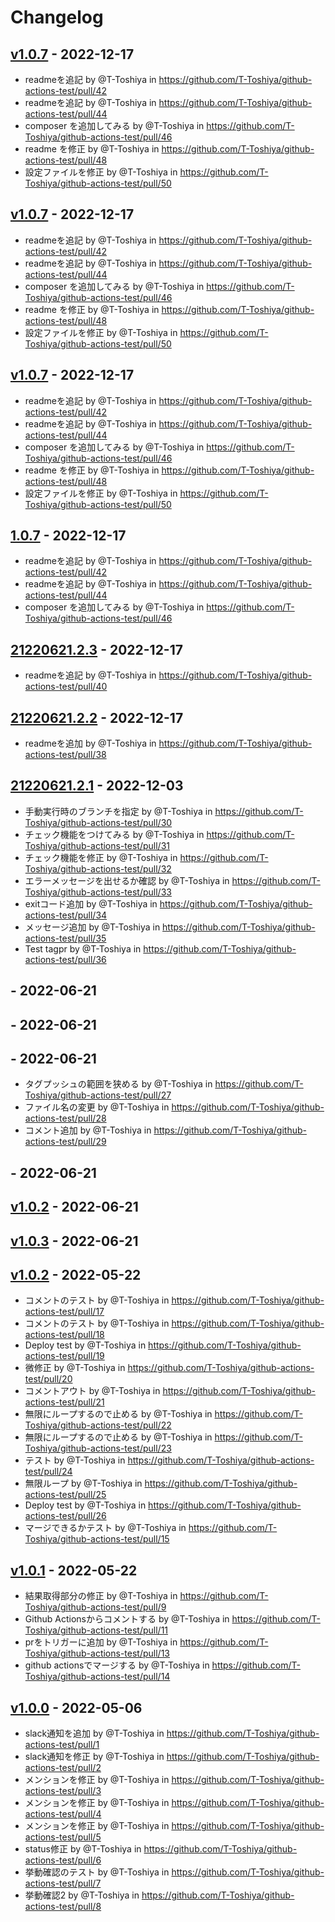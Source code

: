 # Changelog

## [v1.0.7](https://github.com/T-Toshiya/github-actions-test/compare/21220621.2.3...v1.0.7) - 2022-12-17
- readmeを追記 by @T-Toshiya in https://github.com/T-Toshiya/github-actions-test/pull/42
- readmeを追記 by @T-Toshiya in https://github.com/T-Toshiya/github-actions-test/pull/44
- composer を追加してみる by @T-Toshiya in https://github.com/T-Toshiya/github-actions-test/pull/46
- readme を修正 by @T-Toshiya in https://github.com/T-Toshiya/github-actions-test/pull/48
- 設定ファイルを修正 by @T-Toshiya in https://github.com/T-Toshiya/github-actions-test/pull/50

## [v1.0.7](https://github.com/T-Toshiya/github-actions-test/compare/21220621.2.3...v1.0.7) - 2022-12-17
- readmeを追記 by @T-Toshiya in https://github.com/T-Toshiya/github-actions-test/pull/42
- readmeを追記 by @T-Toshiya in https://github.com/T-Toshiya/github-actions-test/pull/44
- composer を追加してみる by @T-Toshiya in https://github.com/T-Toshiya/github-actions-test/pull/46
- readme を修正 by @T-Toshiya in https://github.com/T-Toshiya/github-actions-test/pull/48
- 設定ファイルを修正 by @T-Toshiya in https://github.com/T-Toshiya/github-actions-test/pull/50

## [v1.0.7](https://github.com/T-Toshiya/github-actions-test/compare/21220621.2.3...v1.0.7) - 2022-12-17
- readmeを追記 by @T-Toshiya in https://github.com/T-Toshiya/github-actions-test/pull/42
- readmeを追記 by @T-Toshiya in https://github.com/T-Toshiya/github-actions-test/pull/44
- composer を追加してみる by @T-Toshiya in https://github.com/T-Toshiya/github-actions-test/pull/46
- readme を修正 by @T-Toshiya in https://github.com/T-Toshiya/github-actions-test/pull/48
- 設定ファイルを修正 by @T-Toshiya in https://github.com/T-Toshiya/github-actions-test/pull/50

## [1.0.7](https://github.com/T-Toshiya/github-actions-test/compare/21220621.2.3...1.0.7) - 2022-12-17
- readmeを追記 by @T-Toshiya in https://github.com/T-Toshiya/github-actions-test/pull/42
- readmeを追記 by @T-Toshiya in https://github.com/T-Toshiya/github-actions-test/pull/44
- composer を追加してみる by @T-Toshiya in https://github.com/T-Toshiya/github-actions-test/pull/46

## [21220621.2.3](https://github.com/T-Toshiya/github-actions-test/compare/21220621.2.2...21220621.2.3) - 2022-12-17
- readmeを追記 by @T-Toshiya in https://github.com/T-Toshiya/github-actions-test/pull/40

## [21220621.2.2](https://github.com/T-Toshiya/github-actions-test/compare/21220621.2.1...21220621.2.2) - 2022-12-17
- readmeを追加 by @T-Toshiya in https://github.com/T-Toshiya/github-actions-test/pull/38

## [21220621.2.1](https://github.com/T-Toshiya/github-actions-test/compare/21220621.2...21220621.2.1) - 2022-12-03
- 手動実行時のブランチを指定 by @T-Toshiya in https://github.com/T-Toshiya/github-actions-test/pull/30
- チェック機能をつけてみる by @T-Toshiya in https://github.com/T-Toshiya/github-actions-test/pull/31
- チェック機能を修正 by @T-Toshiya in https://github.com/T-Toshiya/github-actions-test/pull/32
- エラーメッセージを出せるか確認 by @T-Toshiya in https://github.com/T-Toshiya/github-actions-test/pull/33
- exitコード追加 by @T-Toshiya in https://github.com/T-Toshiya/github-actions-test/pull/34
- メッセージ追加 by @T-Toshiya in https://github.com/T-Toshiya/github-actions-test/pull/35
- Test tagpr by @T-Toshiya in https://github.com/T-Toshiya/github-actions-test/pull/36

## [](https://github.com/T-Toshiya/github-actions-test/compare/20220621.3...21220621.2) - 2022-06-21

## [](https://github.com/T-Toshiya/github-actions-test/compare/20220621.1...21220621.1) - 2022-06-21

## [](https://github.com/T-Toshiya/github-actions-test/compare/20220621.2...20220621.3) - 2022-06-21
- タグプッシュの範囲を狭める by @T-Toshiya in https://github.com/T-Toshiya/github-actions-test/pull/27
- ファイル名の変更 by @T-Toshiya in https://github.com/T-Toshiya/github-actions-test/pull/28
- コメント追加 by @T-Toshiya in https://github.com/T-Toshiya/github-actions-test/pull/29

## [](https://github.com/T-Toshiya/github-actions-test/compare/20220621.1...20220621.2) - 2022-06-21

## [v1.0.2](https://github.com/T-Toshiya/github-actions-test/compare/v1.0.2...20220621.1) - 2022-06-21

## [v1.0.3](https://github.com/T-Toshiya/github-actions-test/compare/v1.0.2...v1.0.3) - 2022-06-21

## [v1.0.2](https://github.com/T-Toshiya/github-actions-test/compare/v1.0.1...v1.0.2) - 2022-05-22
- コメントのテスト by @T-Toshiya in https://github.com/T-Toshiya/github-actions-test/pull/17
- コメントのテスト by @T-Toshiya in https://github.com/T-Toshiya/github-actions-test/pull/18
- Deploy test by @T-Toshiya in https://github.com/T-Toshiya/github-actions-test/pull/19
- 微修正 by @T-Toshiya in https://github.com/T-Toshiya/github-actions-test/pull/20
- コメントアウト by @T-Toshiya in https://github.com/T-Toshiya/github-actions-test/pull/21
- 無限にループするので止める by @T-Toshiya in https://github.com/T-Toshiya/github-actions-test/pull/22
- 無限にループするので止める by @T-Toshiya in https://github.com/T-Toshiya/github-actions-test/pull/23
- テスト by @T-Toshiya in https://github.com/T-Toshiya/github-actions-test/pull/24
- 無限ループ by @T-Toshiya in https://github.com/T-Toshiya/github-actions-test/pull/25
- Deploy test by @T-Toshiya in https://github.com/T-Toshiya/github-actions-test/pull/26
- マージできるかテスト by @T-Toshiya in https://github.com/T-Toshiya/github-actions-test/pull/15

## [v1.0.1](https://github.com/T-Toshiya/github-actions-test/compare/v1.0.0...v1.0.1) - 2022-05-22
- 結果取得部分の修正 by @T-Toshiya in https://github.com/T-Toshiya/github-actions-test/pull/9
- Github Actionsからコメントする by @T-Toshiya in https://github.com/T-Toshiya/github-actions-test/pull/11
- prをトリガーに追加 by @T-Toshiya in https://github.com/T-Toshiya/github-actions-test/pull/13
- github actionsでマージする by @T-Toshiya in https://github.com/T-Toshiya/github-actions-test/pull/14

## [v1.0.0](https://github.com/T-Toshiya/github-actions-test/commits/v1.0.0) - 2022-05-06
- slack通知を追加 by @T-Toshiya in https://github.com/T-Toshiya/github-actions-test/pull/1
- slack通知を修正 by @T-Toshiya in https://github.com/T-Toshiya/github-actions-test/pull/2
- メンションを修正 by @T-Toshiya in https://github.com/T-Toshiya/github-actions-test/pull/3
- メンションを修正 by @T-Toshiya in https://github.com/T-Toshiya/github-actions-test/pull/4
- メンションを修正 by @T-Toshiya in https://github.com/T-Toshiya/github-actions-test/pull/5
- status修正 by @T-Toshiya in https://github.com/T-Toshiya/github-actions-test/pull/6
- 挙動確認のテスト by @T-Toshiya in https://github.com/T-Toshiya/github-actions-test/pull/7
- 挙動確認2 by @T-Toshiya in https://github.com/T-Toshiya/github-actions-test/pull/8
